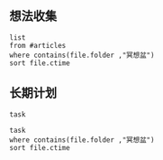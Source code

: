 ## 想法收集
```dataview
list
from #articles 
where contains(file.folder ,"冥想盆")
sort file.ctime
```
## 长期计划
```dataview
task

```
```dataview
task
where contains(file.folder ,"冥想盆")
sort file.ctime
```
